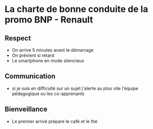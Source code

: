 # La charte de bonne conduite de la promo BNP - Renault

## Respect

- On arrive 5 minutes avant le démarrage
- On prévient si retard
- Le smartphone en mode silencieux

## Communication
- si je suis en difficulté sur un sujet j'alerte au plus vite l'équipe pédagogique ou les co-apprenants


## Bienveillance

- Le premier arrivé prépare le café et le thé
